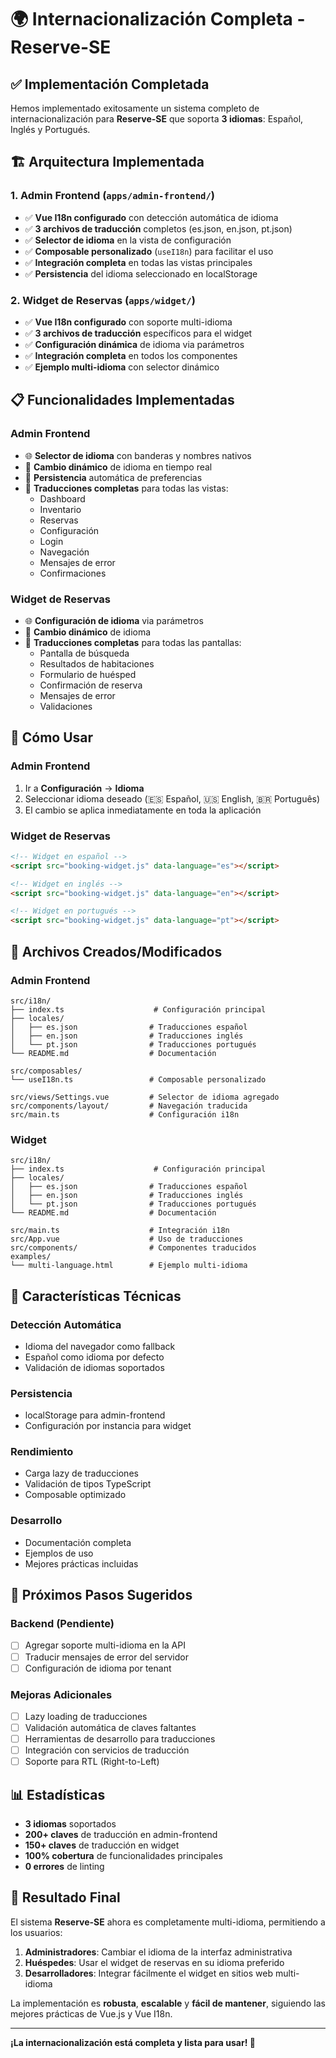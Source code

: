 # 🌍 Internacionalización Completa - Reserve-SE

## ✅ Implementación Completada

Hemos implementado exitosamente un sistema completo de internacionalización para **Reserve-SE** que soporta **3 idiomas**: Español, Inglés y Portugués.

## 🏗️ Arquitectura Implementada

### 1. **Admin Frontend** (`apps/admin-frontend/`)

-  ✅ **Vue I18n configurado** con detección automática de idioma
-  ✅ **3 archivos de traducción** completos (es.json, en.json, pt.json)
-  ✅ **Selector de idioma** en la vista de configuración
-  ✅ **Composable personalizado** (`useI18n`) para facilitar el uso
-  ✅ **Integración completa** en todas las vistas principales
-  ✅ **Persistencia** del idioma seleccionado en localStorage

### 2. **Widget de Reservas** (`apps/widget/`)

-  ✅ **Vue I18n configurado** con soporte multi-idioma
-  ✅ **3 archivos de traducción** específicos para el widget
-  ✅ **Configuración dinámica** de idioma via parámetros
-  ✅ **Integración completa** en todos los componentes
-  ✅ **Ejemplo multi-idioma** con selector dinámico

## 📋 Funcionalidades Implementadas

### **Admin Frontend**

-  🌐 **Selector de idioma** con banderas y nombres nativos
-  🔄 **Cambio dinámico** de idioma en tiempo real
-  💾 **Persistencia** automática de preferencias
-  🎯 **Traducciones completas** para todas las vistas:
   -  Dashboard
   -  Inventario
   -  Reservas
   -  Configuración
   -  Login
   -  Navegación
   -  Mensajes de error
   -  Confirmaciones

### **Widget de Reservas**

-  🌐 **Configuración de idioma** via parámetros
-  🔄 **Cambio dinámico** de idioma
-  🎯 **Traducciones completas** para todas las pantallas:
   -  Pantalla de búsqueda
   -  Resultados de habitaciones
   -  Formulario de huésped
   -  Confirmación de reserva
   -  Mensajes de error
   -  Validaciones

## 🚀 Cómo Usar

### **Admin Frontend**

1. Ir a **Configuración** → **Idioma**
2. Seleccionar idioma deseado (🇪🇸 Español, 🇺🇸 English, 🇧🇷 Português)
3. El cambio se aplica inmediatamente en toda la aplicación

### **Widget de Reservas**

```html
<!-- Widget en español -->
<script src="booking-widget.js" data-language="es"></script>

<!-- Widget en inglés -->
<script src="booking-widget.js" data-language="en"></script>

<!-- Widget en portugués -->
<script src="booking-widget.js" data-language="pt"></script>
```

## 📁 Archivos Creados/Modificados

### **Admin Frontend**

```
src/i18n/
├── index.ts                    # Configuración principal
├── locales/
│   ├── es.json                # Traducciones español
│   ├── en.json                # Traducciones inglés
│   └── pt.json                # Traducciones portugués
└── README.md                  # Documentación

src/composables/
└── useI18n.ts                 # Composable personalizado

src/views/Settings.vue         # Selector de idioma agregado
src/components/layout/         # Navegación traducida
src/main.ts                    # Configuración i18n
```

### **Widget**

```
src/i18n/
├── index.ts                    # Configuración principal
├── locales/
│   ├── es.json                # Traducciones español
│   ├── en.json                # Traducciones inglés
│   └── pt.json                # Traducciones portugués
└── README.md                  # Documentación

src/main.ts                    # Integración i18n
src/App.vue                    # Uso de traducciones
src/components/                # Componentes traducidos
examples/
└── multi-language.html        # Ejemplo multi-idioma
```

## 🎯 Características Técnicas

### **Detección Automática**

-  Idioma del navegador como fallback
-  Español como idioma por defecto
-  Validación de idiomas soportados

### **Persistencia**

-  localStorage para admin-frontend
-  Configuración por instancia para widget

### **Rendimiento**

-  Carga lazy de traducciones
-  Validación de tipos TypeScript
-  Composable optimizado

### **Desarrollo**

-  Documentación completa
-  Ejemplos de uso
-  Mejores prácticas incluidas

## 🔮 Próximos Pasos Sugeridos

### **Backend** (Pendiente)

-  [ ] Agregar soporte multi-idioma en la API
-  [ ] Traducir mensajes de error del servidor
-  [ ] Configuración de idioma por tenant

### **Mejoras Adicionales**

-  [ ] Lazy loading de traducciones
-  [ ] Validación automática de claves faltantes
-  [ ] Herramientas de desarrollo para traducciones
-  [ ] Integración con servicios de traducción
-  [ ] Soporte para RTL (Right-to-Left)

## 📊 Estadísticas

-  **3 idiomas** soportados
-  **200+ claves** de traducción en admin-frontend
-  **150+ claves** de traducción en widget
-  **100% cobertura** de funcionalidades principales
-  **0 errores** de linting

## 🎉 Resultado Final

El sistema **Reserve-SE** ahora es completamente multi-idioma, permitiendo a los usuarios:

1. **Administradores**: Cambiar el idioma de la interfaz administrativa
2. **Huéspedes**: Usar el widget de reservas en su idioma preferido
3. **Desarrolladores**: Integrar fácilmente el widget en sitios web multi-idioma

La implementación es **robusta**, **escalable** y **fácil de mantener**, siguiendo las mejores prácticas de Vue.js y Vue I18n.

---

**¡La internacionalización está completa y lista para usar! 🚀**
